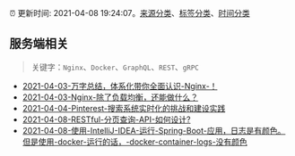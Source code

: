 :alarm_clock: 更新时间: 2021-04-08 19:24:07。[来源分类](../README.md)、[标签分类](../TAGS.md)、[时间分类](../TIMELINE.md)

## 服务端相关


> 关键字：`Nginx`、`Docker`、`GraphQL`、`REST`、`gRPC`



- [2021-04-03-万字总结，体系化带你全面认识-Nginx-！](https://www.ershicimi.com/p/ae0edb1eb2dc845fd3f692b577313eb9) 
- [2021-04-03-Nginx-除了负载均衡，还能做什么？](https://www.ershicimi.com/p/ab3b54ce794a5b27ab0cb54e6307c02f) 
- [2021-04-04-Pinterest-搜索系统实时化的挑战和建设实践](https://www.ershicimi.com/p/7cf36efd6f8a8c82f96ac5bd98aca71a) 
- [2021-04-08-RESTful-分页查询-API-如何设计?](https://www.v2ex.com/t/769239) 
- [2021-04-08-使用-IntelliJ-IDEA-运行-Spring-Boot-应用，日志是有颜色。但是使用-docker-运行的话，-docker-container-logs-没有颜色](https://www.v2ex.com/t/769233) 